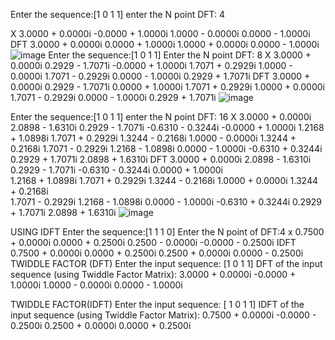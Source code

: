 Enter the sequence:[1 0 1 1] enter the N point DFT: 4 
 
X 
   3.0000 + 0.0000i 
  -0.0000 + 1.0000i 
   1.0000 - 0.0000i 
   0.0000 - 1.0000i 
DFT 
3.0000 + 0.0000i   0.0000 + 1.0000i   1.0000 + 0.0000i   0.0000 - 1.0000i 
  ![image](https://github.com/user-attachments/assets/e93080fa-cd99-4f11-b2a6-8b4687cc41e4)
Enter the sequence:[1 0 1 1] 
Enter the N point DFT: 8 
X 
   3.0000 + 0.0000i    0.2929 - 1.7071i 
  -0.0000 + 1.0000i 
   1.7071 + 0.2929i 
   1.0000 - 0.0000i 
   1.7071 - 0.2929i 
   0.0000 - 1.0000i 
   0.2929 + 1.7071i 
DFT 
   3.0000 + 0.0000i   0.2929 - 1.7071i   0.0000 + 1.0000i   1.7071 + 0.2929i   1.0000 + 
0.0000i   1.7071 - 0.2929i   0.0000 - 1.0000i   0.2929 + 1.7071i 
![image](https://github.com/user-attachments/assets/a5ed384b-3439-44fa-b594-82e2c2b36b08)

 Enter the sequence:[1 0 1 1] enter the N point DFT: 16 
X 
   3.0000 + 0.0000i 
   2.0898 - 1.6310i 
   0.2929 - 1.7071i 
  -0.6310 - 0.3244i 
  -0.0000 + 1.0000i 
   1.2168 + 1.0898i 
   1.7071 + 0.2929i 
   1.3244 - 0.2168i 
   1.0000 - 0.0000i 
   1.3244 + 0.2168i 
   1.7071 - 0.2929i    1.2168 - 1.0898i 
   0.0000 - 1.0000i 
  -0.6310 + 0.3244i 
   0.2929 + 1.7071i 
   2.0898 + 1.6310i 
DFT 
   3.0000 + 0.0000i   2.0898 - 1.6310i   0.2929 - 1.7071i  -0.6310 - 0.3244i   0.0000 + 1.0000i   
1.2168 + 1.0898i   1.7071 + 0.2929i   1.3244 - 0.2168i   1.0000 + 0.0000i   1.3244 + 0.2168i   
1.7071 - 0.2929i   1.2168 - 1.0898i   0.0000 - 1.0000i  -0.6310 + 0.3244i   0.2929 + 1.7071i   2.0898 + 1.6310i 
![image](https://github.com/user-attachments/assets/141cf57d-fe4b-4424-95a1-5dfa2d4c6e35)

USING IDFT
Enter the sequence:[1 1 1 0] Enter the N point of DFT:4 x 
   0.7500 + 0.0000i 
   0.0000 + 0.2500i 
   0.2500 - 0.0000i 
  -0.0000 - 0.2500i 
IDFT 
   0.7500 + 0.0000i   0.0000 + 0.2500i   0.2500 + 0.0000i   0.0000 - 0.2500i 
 	  
TWIDDLE FACTOR (DFT)
Enter the input sequence: [1 0 1 1] 
DFT of the input sequence (using Twiddle Factor Matrix): 
   3.0000 + 0.0000i 
  -0.0000 + 1.0000i 
   1.0000 - 0.0000i 
   0.0000 - 1.0000i 
 
 TWIDDLE FACTOR(IDFT)
 Enter the input sequence: [ 1 0 1 1] 
IDFT of the input sequence (using Twiddle Factor Matrix): 
   0.7500 + 0.0000i 
  -0.0000 - 0.2500i 
   0.2500 + 0.0000i 
   0.0000 + 0.2500i 
  	  

